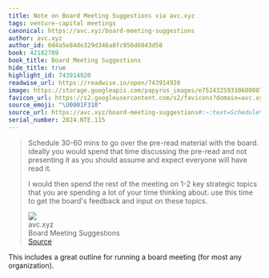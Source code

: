 ```yaml
---
title: Note on Board Meeting Suggestions via avc.xyz
tags: venture-capital meetings
canonical: https://avc.xyz/board-meeting-suggestions
author: avc.xyz
author_id: 0d4a5e84de329d346a8fc956d6043d58
book: 42182789
book_title: Board Meeting Suggestions
hide_title: true
highlight_id: 743914920
readwise_url: https://readwise.io/open/743914920
image: https://storage.googleapis.com/papyrus_images/e7524325933060800724a1ec84d9b1ed.jpg
favicon_url: https://s2.googleusercontent.com/s2/favicons?domain=avc.xyz
source_emoji: "\U0001F310"
source_url: https://avc.xyz/board-meeting-suggestions#:~:text=Schedule%2030-60%20mins,on%20these%20topics.
serial_number: 2024.NTE.115
---
```

> Schedule 30-60 mins to go over the pre-read material with the board. ideally you would spend that time discussing the pre-read and not presenting it as you should assume and expect everyone will have read it.
> 
> I would then spend the rest of the meeting on 1-2 key strategic topics that you are spending a lot of your time thinking about. use this time to get the board's feedback and input on these topics.
> <div class="quoteback-footer"><div class="quoteback-avatar"><img class="mini-favicon" src="https://s2.googleusercontent.com/s2/favicons?domain=avc.xyz"></div><div class="quoteback-metadata"><div class="metadata-inner"><span style="display:none">FROM:</span><div aria-label="avc.xyz" class="quoteback-author"> avc.xyz</div><div aria-label="Board Meeting Suggestions" class="quoteback-title"> Board Meeting Suggestions</div></div></div><div class="quoteback-backlink"><a target="_blank" aria-label="go to the full text of this quotation" rel="noopener" href="https://avc.xyz/board-meeting-suggestions#:~:text=Schedule%2030-60%20mins,on%20these%20topics." class="quoteback-arrow"> Source</a></div></div>

This includes a great outline for running a board meeting (for most any organization).